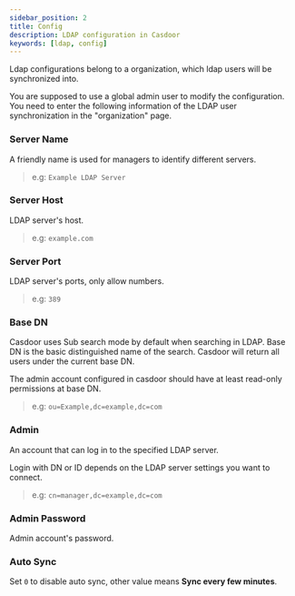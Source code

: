 ```yaml
---
sidebar_position: 2
title: Config
description: LDAP configuration in Casdoor
keywords: [ldap, config]
---
```


Ldap configurations belong to a organization, which ldap users will be synchronized into.

You are supposed to use a global admin user to modify the configuration. You need to enter the following information of the LDAP user synchronization in the "organization" page.

### Server Name

A friendly name is used for managers to identify different servers.

> e.g:
> `Example LDAP Server`

### Server Host

LDAP server's host.

> e.g:
> `example.com`

### Server Port

LDAP server's ports, only allow numbers.

> e.g:
> `389`

### Base DN

Casdoor uses Sub search mode by default when searching in LDAP. Base DN is the basic distinguished name of the search. Casdoor will return all users under the current base DN.

The admin account configured in casdoor should have at least read-only permissions at base DN.

> e.g:
> `ou=Example,dc=example,dc=com`

### Admin

An account that can log in to the specified LDAP server.

Login with DN or ID depends on the LDAP server settings you want to connect.

> e.g:
> `cn=manager,dc=example,dc=com`

### Admin Password

Admin account's password.

### Auto Sync

Set `0` to disable auto sync, other value means **Sync every few minutes**.

